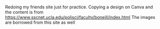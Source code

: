Redoing my friends site just for practice.
Copying a design on Canva and the content is from https://www.sscnet.ucla.edu/polisci/faculty/boneill/index.html
The images are borrowed from this site as well

